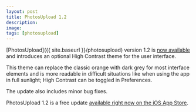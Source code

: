 ```yaml
---
layout: post
title: PhotosUpload 1.2
description:
image:
tags: [photosupload]
---
```

[PhotosUpload]({{ site.baseurl }}/photosupload) version 1.2 is [now available](https://apps.apple.com/us/app/photosupload/id1441656535) and introduces an op­tio­nal High Con­tra­st the­me for the user in­ter­fa­ce.
 
This the­me can replace the clas­sic oran­ge with dark grey for most in­ter­fa­ce ele­men­ts and is more rea­da­ble in dif­fi­cult si­tua­tions like when using the app in full sun­light; High Con­tra­st can be toggled in Pre­fe­ren­ces.

The up­da­te also in­clu­des mi­nor bug fi­xes.

PhotosUpload 1.2 is a free update [available right now on the iOS App Store](https://apps.apple.com/us/app/photosupload/id1441656535).